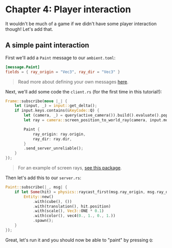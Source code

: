 # Chapter 4: Player interaction

It wouldn't be much of a game if we didn't have some player interaction though! Let's add that.

## A simple paint interaction

First we'll add a `Paint` message to our `ambient.toml`:

```toml
[message.Paint]
fields = { ray_origin = "Vec3", ray_dir = "Vec3" }
```

> Read more about defining your own messages [here](../../reference/messages.md).

Next, we'll add some code the `client.rs` (for the first time in this tutorial!):

```rust
Frame::subscribe(move |_| {
    let (input, _) = input::get_delta();
    if input.keys.contains(&KeyCode::Q) {
        let (camera, _) = query(active_camera()).build().evaluate().pop().unwrap();
        let ray = camera::screen_position_to_world_ray(camera, input.mouse_position);

        Paint {
            ray_origin: ray.origin,
            ray_dir: ray.dir,
        }
        .send_server_unreliable();
    }
});
```

> For an example of screen rays, [see this package](https://github.com/AmbientRun/Ambient/tree/main/guest/rust/examples/intermediate/screen_ray).

Then let's add this to our `server.rs`:

```rust
Paint::subscribe(|_, msg| {
    if let Some(hit) = physics::raycast_first(msg.ray_origin, msg.ray_dir) {
        Entity::new()
            .with(cube(), ())
            .with(translation(), hit.position)
            .with(scale(), Vec3::ONE * 0.1)
            .with(color(), vec4(0., 1., 0., 1.))
            .spawn();
    }
});
```

Great, let's run it and you should now be able to "paint" by pressing `Q`:

